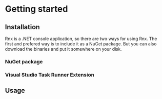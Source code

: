# Getting started

## Installation
Rnx is a .NET console application, so there are two ways for using Rnx. The first and prefered way is to include it as a NuGet package.
But you can also download the binaries and put it somewhere on your disk.

### NuGet package


### Visual Studio Task Runner Extension


## Usage
